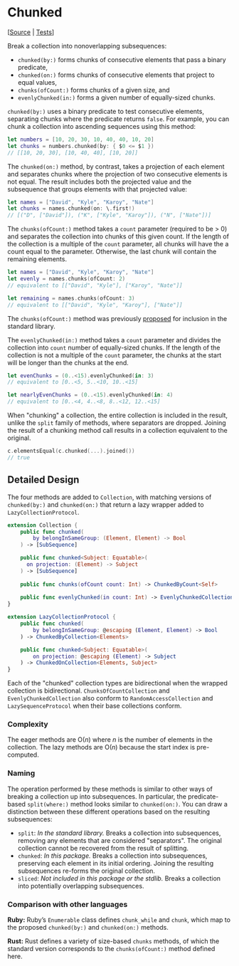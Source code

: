 # Chunked

[[Source](https://github.com/apple/swift-algorithms/blob/main/Sources/Algorithms/Chunked.swift) | 
 [Tests](https://github.com/apple/swift-algorithms/blob/main/Tests/SwiftAlgorithmsTests/ChunkedTests.swift)]

Break a collection into nonoverlapping subsequences:

* `chunked(by:)` forms chunks of consecutive elements that pass a binary predicate,
* `chunked(on:)` forms chunks of consecutive elements that project to equal values,
* `chunks(ofCount:)` forms chunks of a given size, and
* `evenlyChunked(in:)` forms a given number of equally-sized chunks.

`chunked(by:)` uses a binary predicate to test consecutive elements, separating
chunks where the predicate returns `false`. For example, you can chunk a
collection into ascending sequences using this method:

```swift
let numbers = [10, 20, 30, 10, 40, 40, 10, 20]
let chunks = numbers.chunked(by: { $0 <= $1 })
// [[10, 20, 30], [10, 40, 40], [10, 20]]
```

The `chunked(on:)` method, by contrast, takes a projection of each element and
separates chunks where the projection of two consecutive elements is not equal.
The result includes both the projected value and the subsequence that groups
elements with that projected value:

```swift
let names = ["David", "Kyle", "Karoy", "Nate"]
let chunks = names.chunked(on: \.first!)
// [("D", ["David"]), ("K", ["Kyle", "Karoy"]), ("N", ["Nate"])] 
```

The `chunks(ofCount:)` method takes a `count` parameter (required to be > 0) and
separates the collection into chunks of this given count. If the length of the
collection is a multiple of the `count` parameter, all chunks will have the
a count equal to the parameter. Otherwise, the last chunk will contain the remaining elements.
 
```swift
let names = ["David", "Kyle", "Karoy", "Nate"]
let evenly = names.chunks(ofCount: 2)
// equivalent to [["David", "Kyle"], ["Karoy", "Nate"]] 

let remaining = names.chunks(ofCount: 3)
// equivalent to [["David", "Kyle", "Karoy"], ["Nate"]]
```

The `chunks(ofCount:)` method was previously [proposed](proposal) for inclusion
in the standard library.

The `evenlyChunked(in:)` method takes a `count` parameter and divides the
collection into `count` number of equally-sized chunks. If the length of the
collection is not a multiple of the `count` parameter, the chunks at the start
will be longer than the chunks at the end.

```swift
let evenChunks = (0..<15).evenlyChunked(in: 3)
// equivalent to [0..<5, 5..<10, 10..<15]

let nearlyEvenChunks = (0..<15).evenlyChunked(in: 4)
// equivalent to [0..<4, 4..<8, 8..<12, 12..<15]
```

When "chunking" a collection, the entire collection is included in the result,
unlike the `split` family of methods, where separators are dropped.
Joining the result of a chunking method call results in a collection equivalent
to the original.

```swift
c.elementsEqual(c.chunked(...).joined())
// true
```

[proposal]: https://github.com/apple/swift-evolution/pull/935

## Detailed Design

The four methods are added to `Collection`, with matching versions of
`chunked(by:)` and `chunked(on:)` that return a lazy wrapper added to
`LazyCollectionProtocol`.

```swift
extension Collection {
    public func chunked(
        by belongInSameGroup: (Element, Element) -> Bool
    ) -> [SubSequence]

    public func chunked<Subject: Equatable>(
      on projection: (Element) -> Subject
    ) -> [SubSequence]
      
    public func chunks(ofCount count: Int) -> ChunkedByCount<Self>
      
    public func evenlyChunked(in count: Int) -> EvenlyChunkedCollection<Self>
}

extension LazyCollectionProtocol {
    public func chunked(
        by belongInSameGroup: @escaping (Element, Element) -> Bool
    ) -> ChunkedByCollection<Elements>

    public func chunked<Subject: Equatable>(
        on projection: @escaping (Element) -> Subject
    ) -> ChunkedOnCollection<Elements, Subject>
}
```

Each of the "chunked" collection types are bidirectional when the wrapped
collection is bidirectional. `ChunksOfCountCollection` and 
`EvenlyChunkedCollection` also conform to `RandomAccessCollection` and 
`LazySequenceProtocol` when their base collections conform.

### Complexity

The eager methods are O(_n_) where _n_ is the number of elements in the
collection. The lazy methods are O(_n_) because the start index is pre-computed.

### Naming

The operation performed by these methods is similar to other ways of breaking a 
collection up into subsequences. In particular, the predicate-based 
`split(where:)` method looks similar to `chunked(on:)`. You can draw a 
distinction between these different operations based on the resulting 
subsequences:

- `split`: *In the standard library.* Breaks a collection into subsequences, 
removing any elements that are considered "separators". The original collection 
cannot be recovered from the result of splitting.
- `chunked`: *In this package.* Breaks a collection into subsequences, 
preserving each element in its initial ordering. Joining the resulting 
subsequences re-forms the original collection.
- `sliced`: *Not included in this package or the stdlib.* Breaks a collection 
into potentially overlapping subsequences.

### Comparison with other languages

**Ruby:** Ruby’s `Enumerable` class defines `chunk_while` and `chunk`, which map
to the proposed `chunked(by:)` and `chunked(on:)` methods.

**Rust:** Rust defines a variety of size-based `chunks` methods, of which the
standard version corresponds to the `chunks(ofCount:)` method defined here.

